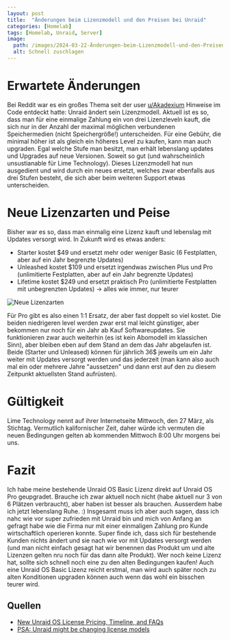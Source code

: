 ```yaml
---
layout: post
title:  "Änderungen beim Lizenzmodell und den Preisen bei Unraid"
categories: [Homelab]
tags: [Homelab, Unraid, Server]
image: 
  path: /images/2024-03-22-Änderungen-beim-Lizenzmodell-und-den-Preisen-bei-Unraid/unraidpro.jpg
  alt: Schnell zuschlagen
---
```


# Erwartete Änderungen
Bei Reddit war es ein großes Thema seit der user [u/Akadexium](https://www.reddit.com/user/Akadexium/) Hinweise im Code entdeckt hatte: Unraid ändert sein Lizenzmodell. Aktuell ist es so, dass man für eine einmalige Zahlung ein von drei Lizenzleveln kauft, die sich nur in der Anzahl der maximal möglichen verbundenen Speichermedien (nicht Speichergröße!) unterscheiden. Für eine Gebühr, die minimal höher ist als gleich ein höheres Level zu kaufen, kann man auch upgraden. Egal welche Stufe man besitzt, man erhält lebenslang updates und Upgrades auf neue Versionen. Soweit so gut (und wahrscheinlich unsustianable für Lime Technology). Dieses Lizenzmodell hat nun ausgedient und wird durch ein neues ersetzt, welches zwar ebenfalls aus drei Stufen besteht, die sich aber beim weiteren Support etwas unterscheiden.

# Neue Lizenzarten und Peise
Bisher war es so, dass man einmalig eine Lizenz kauft und lebenslag mit Updates versorgt wird. In Zukunft wird es etwas anders:
- Starter kostet $49 und ersetzt mehr oder weniger Basic (6 Festplatten, aber auf ein Jahr begrenzte Updates)
- Unleashed kostet $109 und ersetzt irgendwas zwischen Plus und Pro (unlimitierte Festplatten, aber auf ein Jahr begrenzte Updates)
- Lifetime kostet $249 und ersetzt praktisch Pro (unlimitierte Festplatten mit unbegrenzten Updates) -> alles wie immer, nur teurer

![Neue Lizenzarten](/images/2024-03-22-Änderungen-beim-Lizenzmodell-und-den-Preisen-bei-Unraid/lizenzen.png)

Für Pro gibt es also einen 1:1 Ersatz, der aber fast doppelt so viel kostet. Die beiden niedrigeren level werden zwar erst mal leicht günstiger, aber bekommen nur noch für ein Jahr ab Kauf Softwareupdates. Sie funktionieren zwar auch weiterhin (es ist kein Abomodell im klassichen Sinn), aber bleiben eben auf dem Stand an dem das Jahr abgelaufen ist. Beide (Starter und Unleased) können für jährlich 36$ jeweils um ein Jahr weiter mit Updates versorgt werden und das jederzeit (man kann also auch mal ein oder mehrere Jahre "aussetzen" und dann erst auf den zu diesem Zeitpunkt aktuellsten Stand aufrüsten).

# Gültigkeit
Lime Technology nennt auf ihrer Internetseite Mittwoch, den 27 März, als Stichtag. Vermutlich kalifornischer Zeit, daher würde ich vermuten die neuen Bedingungen gelten ab kommenden Mittwoch 8:00 Uhr morgens bei uns.

# Fazit
Ich habe meine bestehende Unraid OS Basic Lizenz direkt auf Unraid OS Pro geupgradet. Brauche ich zwar aktuell noch nicht (habe aktuell nur 3 von 6 Plätzen verbraucht), aber haben ist besser als brauchen. Ausserdem habe ich jetzt lebenslang Ruhe. :) Insgesamt muss ich aber auch sagen, dass ich nahc wie vor super zufrieden mit Unraid bin und mich von Anfang an gefragt habe wie die Firma nur mit einer einmaligen Zahlung pro Kunde wirtschaftlich operieren konnte. Super finde ich, dass sich für bestehende Kunden nichts ändert und sie nach wie vor mit Updates versorgt werden (und man nicht einfach gesagt hat wir benennen das Produkt um und alte Lizenzen gelten nru noch für das dann alte Produkt). Wer noch keine Lizenz hat, sollte sich schnell noch eine zu den alten Bedingungen kaufen! Auch eine Unraid OS Basic Lizenz reicht erstmal, man wird auch später noch zu alten Konditionen upgraden können auch wenn das wohl ein bisschen teurer wird.

## Quellen
- [New Unraid OS License Pricing, Timeline, and FAQs](https://unraid.net/blog/new-pricing)
- [PSA: Unraid might be changing license models](https://www.reddit.com/r/selfhosted/comments/1aue3rc/psa_unraid_might_be_changing_license_models/)